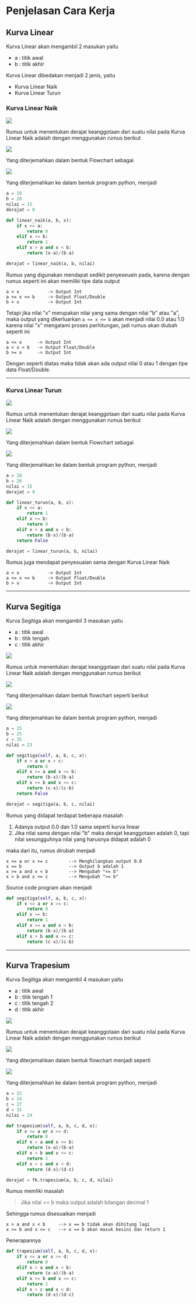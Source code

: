 # Penjelasan Cara Kerja

## Kurva Linear

Kurva Linear akan mengambil 2 masukan yaitu
  
- a : titik awal
- b : titik akhir

Kurva Linear dibedakan menjadi 2 jenis, yaitu

- Kurva Linear Naik
- Kurva Linear Turun

### Kurva Linear Naik

![](../attachments/2021-10-30-20-26-22.png)

Rumus untuk menentukan derajat keanggotaan dari suatu nilai pada Kurva Linear Naik adalah dengan menggunakan rumus berikut

![](../attachments/2021-10-30-20-28-10.png)

Yang diterjemahkan dalam bentuk Flowchart sebagai

![](../attachments/Fungsi-Keanggotaan-Linear-Naik.jpg)

Yang diterjemahkan ke dalam bentuk program python, menjadi

```python
a = 10
b = 20
nilai = 15
derajat = 0

def linear_naik(a, b, x):
    if x <= a:
        return 0
    elif x >= b:
        return 1
    elif x > a and x < b:
        return (x-a)/(b-a)

derajat = linear_naik(a, b, nilai)

```

Rumus yang digunakan mendapat sedikit penyeseuain pada, karena dengan rumus seperti ini akan memiliki tipe data output

```
a < x           -> Output Int
a <= x <= b     -> Output Float/Double
b > x           -> Output Int
```

Tetapi jika nilai "x" merupakan nilai yang sama dengan nilai "b" atau "a", maka output yang dikerluarkan ``` a <= x <= b ``` akan menjadi nilai 0.0 atau 1.0 karena nilai "x" mengalami proses perhitungan, jadi rumus akan diubah seperti ini

```
a <= x      -> Output Int
a < x < b   -> Output Float/Double
b >= x      -> Output Int
```

Dengan seperti diatas maka tidak akan ada output nilai 0 atau 1 dengan tipe data Float/Double.
* * *

### Kurva Linear Turun

![](../attachments/2021-10-30-21-53-45.png)

Rumus untuk menentukan derajat keanggotaan dari suatu nilai pada Kurva Linear Naik adalah dengan menggunakan rumus berikut

![](../attachments/2021-10-30-21-54-19.png)

Yang diterjemahkan dalam bentuk Flowchart sebagai

![](../attachments/Fungsi-Keanggotaan-Linear-Turun.jpg)

Yang diterjemahkan ke dalam bentuk program python, menjadi

```python
a = 10
b = 20
nilai = 15
derajat = 0

def linear_turun(a, b, x):
    if x <= a:
        return 1
    elif x >= b:
        return 0
    elif x > a and x < b:
        return (b-x)/(b-a)
    return False

derajat = linear_turun(a, b, nilai)

```

Rumus juga mendapat penyesuaian sama dengan Kurva Linear Naik

```
a < x           -> Output Int
a <= x <= b     -> Output Float/Double
b > x           -> Output Int
```

* * *

## Kurva Segitiga

Kurva Segitiga akan mengambil 3 masukan yaitu
  
- a : titik awal
- b : titik tengah
- c : titik akhir

![](../attachments/2021-10-30-23-05-26.png)

Rumus untuk menentukan derajat keanggotaan dari suatu nilai pada Kurva Linear Naik adalah dengan menggunakan rumus berikut

![](../attachments/2021-10-30-23-06-10.png)

Yang diterjemahkan dalam bentuk flowchart seperti berikut

![](../attachments/Fungsi-Keanggotaan-Segitiga.jpg)

Yang diterjemahkan ke dalam bentuk program python, menjadi

```python
a = 15
b = 25
c = 35
nilai = 23

def segitiga(self, a, b, c, x):
    if x < a or x > c:
        return 0
    elif x >= a and x <= b:
        return (b-x)/(b-a)
    elif x >= b and x <= c:
        return (c-x)/(c-b)
    return False

derajat = segitiga(a, b, c, nilai)
```

Rumus yang didapat terdapat beberapa masalah
1. Adanya output 0.0 dan 1.0 sama seperti kurva linear
2. Jika nilai sama dengan nilai "b" maka derajat keanggotaan adalah 0, tapi nilai sesungguhnya nilai yang harusnya didapat adalah 0

maka dari itu, rumus dirubah menjadi
```
x <= a or x >= c        --> Menghilangkan output 0.0
x == b                  --> Output b adalah 1
x >= a and x < b        --> Mengubah "<= b"
x > b and x <= c        --> Mengubah ">= b"

```

Source code program akan menjadi

```python
def segitiga(self, a, b, c, x):
    if x <= a or x >= c:
        return 0
    elif x == b:
        return 1
    elif x >= a and x < b:
        return (b-x)/(b-a)
    elif x > b and x <= c:
        return (c-x)/(c-b)
```

* * *
## Kurva Trapesium

Kurva Segitiga akan mengambil 4 masukan yaitu
  
- a : titik awal
- b : titik tengah 1
- c : titik tengah 2
- d : titik akhir

![](../attachments/2021-10-30-23-38-20.png)

Rumus untuk menentukan derajat keanggotaan dari suatu nilai pada Kurva Linear Naik adalah dengan menggunakan rumus berikut

![](../attachments/2021-10-30-23-39-24.png)

Yang diterjemahkan dalam bentuk flowchart menjadi seperti

![](../attachments/Fungsi-Keanggotaan-Trapesium.jpg)

Yang diterjemahkan ke dalam bentuk program python, menjadi

```python
a = 15
b = 24
c = 27
d = 35
nilai = 24

def trapesium(self, a, b, c, d, x):
    if x <= a or x >= d:
        return 0
    elif x > a and x <= b:
        return (x-a)/(b-a)
    elif x > b and x <= c:
        return 1
    elif x > c and x < d:
        return (d-x)/(d-c)

derajat = fk.trapesium(a, b, c, d, nilai)
```

Rumus memliki masalah
> Jika nilai == b maka output adalah bilangan decimal 1

Sehingga rumus disesuaikan menjadi
```
x > a and x < b     --> x == b tidak akan dihitung lagi
x >= b and x <= c   --> x == b akan masuk kesini dan return 1
```

Penerapannya
```python
def trapesium(self, a, b, c, d, x):
    if x <= a or x >= d:
        return 0
    elif x > a and x < b:
        return (x-a)/(b-a)
    elif x >= b and x <= c:
        return 1
    elif x > c and x < d:
        return (d-x)/(d-c)
```